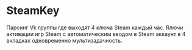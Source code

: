 # SteamKey
Парсинг Vk группы где выходят 4 ключа Steam каждый час. Rлючи активации игр Steam с автоматическим вводом в Steam аккаунт в 4 вкладках одновременно мультизадачность.
